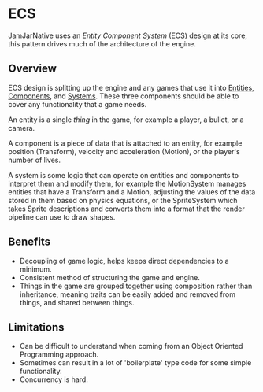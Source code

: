# ECS

JamJarNative uses an *Entity Component System* (ECS) design at its core, this pattern drives much of the
architecture of the engine.

## Overview

ECS design is splitting up the engine and any games that use it into [Entities], [Components], and [Systems]. These
three components should be able to cover any functionality that a game needs.

An entity is a single *thing* in the game, for example a player, a bullet, or a camera.

A component is a piece of data that is attached to an entity, for example position (Transform), velocity and
acceleration (Motion), or the player's number of lives.

A system is some logic that can operate on entities and components to interpret them and modify them, for example
the MotionSystem manages entities that have a Transform and a Motion, adjusting the values of the data stored in
them based on physics equations, or the SpriteSystem which takes Sprite descriptions and converts them into a format
that the render pipeline can use to draw shapes.

## Benefits

- Decoupling of game logic, helps keeps direct dependencies to a minimum.
- Consistent method of structuring the game and engine.
- Things in the game are grouped together using composition rather than inheritance, meaning traits can be easily
added and removed from things, and shared between things.

## Limitations

- Can be difficult to understand when coming from an Object Oriented Programming approach.
- Sometimes can result in a lot of 'boilerplate' type code for some simple functionality.
- Concurrency is hard.

[Entities]:./entities.md
[Components]:./components.md
[Systems]:./systems.md
